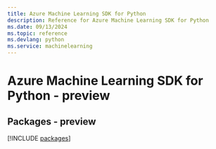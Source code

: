 ```yaml
---
title: Azure Machine Learning SDK for Python
description: Reference for Azure Machine Learning SDK for Python
ms.date: 09/13/2024
ms.topic: reference
ms.devlang: python
ms.service: machinelearning
---
```

# Azure Machine Learning SDK for Python - preview
## Packages - preview
[!INCLUDE [packages](machine-learning-index.md)]